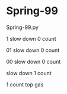# Spring-99
Spring-99.py

1 slow down 0 count

01 slow down 0 count

00 slow down 0 count

slow down 1 count

1 count top gas
